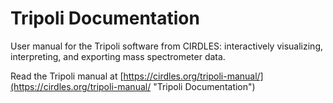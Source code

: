 # Tripoli Documentation

User manual for the Tripoli software from CIRDLES: interactively visualizing, interpreting, and exporting mass spectrometer data.  

Read the Tripoli manual at [https://cirdles.org/tripoli-manual/](https://cirdles.org/tripoli-manual/ "Tripoli Documentation")